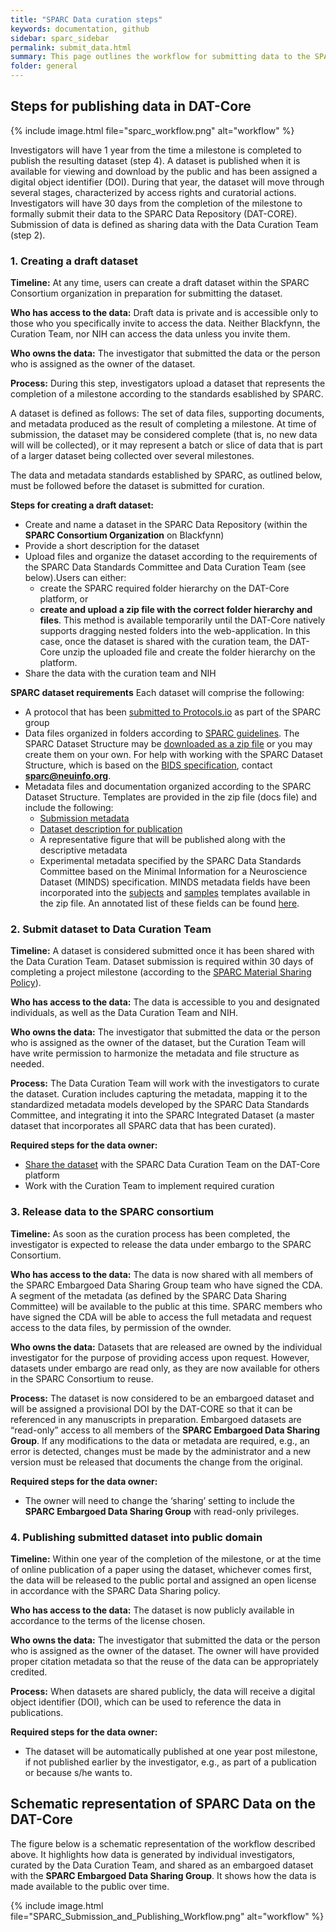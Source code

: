 ```yaml
---
title: "SPARC Data curation steps"
keywords: documentation, github
sidebar: sparc_sidebar
permalink: submit_data.html
summary: This page outlines the workflow for submitting data to the SPARC DAT-Core. 
folder: general
---
```


## Steps for publishing data in DAT-Core

{% include image.html file="sparc_workflow.png" alt="workflow" %}


Investigators will have 1 year from the time a milestone is completed to publish the resulting dataset (step 4). A dataset is published when it is available for viewing and download by the public and has been assigned a digital object identifier (DOI). During that year, the dataset will move through several stages, characterized by access rights and curatorial actions. Investigators will have 30 days from the completion of the milestone to formally submit their data to the SPARC Data Repository (DAT-CORE).  Submission of data is defined as sharing data with the Data Curation Team (step 2).

### 1. Creating a draft dataset
**Timeline:** At any time, users can create a draft dataset within the SPARC Consortium organization in preparation for submitting the dataset.

**Who has access to the data:** Draft data is private and is accessible only to those who you specifically invite to access the data. Neither Blackfynn, the Curation Team, nor NIH can access the data unless you invite them.

**Who owns the data:** The investigator that submitted the data or the person who is assigned as the owner of the dataset.

**Process:** During this step, investigators upload a dataset that represents the completion of a milestone according to the standards esablished by SPARC.

A dataset is defined as follows: The set of data files, supporting documents, and metadata produced as the result of completing a milestone.  At time of submission, the  dataset may be considered complete (that is, no new data will will be collected), or it may represent a batch or slice of data that is part of a larger dataset being collected over several milestones. 

The data and metadata standards established by SPARC, as outlined below, must be followed before the dataset is submitted for curation.

**Steps for creating a draft dataset:**
- Create and name a dataset in the SPARC Data Repository (within the **SPARC Consortium Organization** on Blackfynn)
- Provide a short description for the dataset
- Upload files and organize the dataset according to the requirements of the SPARC Data Standards Committee and Data Curation Team (see below).Users can either:
  - create the SPARC required folder hierarchy on the DAT-Core platform, or
  - **create and upload a zip file with the correct folder hierarchy and files**. This method is available temporarily until the DAT-Core natively supports dragging nested folders into the web-application. In this case, once the dataset is shared with the curation team, the DAT-Core unzip the uploaded file and create the folder hierarchy on the platform.
- Share the data with the curation team and NIH

**SPARC dataset requirements** Each dataset will comprise the following:
- A protocol that has been [submitted to Protocols.io](https://docs.google.com/presentation/d/1WhoLvOVRIbCzu3x30Dd0O1cC09ZGT4g0IFOf4Eq7yfI/edit#slide=id.p) as part of the SPARC group
- Data files organized in folders according to [SPARC guidelines](https://docs.google.com/presentation/d/1EQPn1FmANpPsFt3CguU-JOQVMMlJsNXluQAK_gb2qVg/edit#slide=id.p1).  The SPARC Dataset Structure may be [downloaded as a zip file](https://drive.google.com/open?id=1mtZ5sL1lYcA2zHVsrYOKVeH2X-VlJT6P) or you may create them on your own. For help with working with the SPARC Dataset Structure, which is based on the [BIDS specification](http://bids.neuroimaging.io/), contact **sparc@neuinfo.org**.
- Metadata files and documentation organized according to the SPARC Dataset Structure.  Templates are provided in the zip file (docs file) and include the following:
  - [Submission metadata](https://drive.google.com/open?id=1OhXmssY9GK8ebOmrvib1B9xbeqoVEOBA)
  - [Dataset description for publication](https://drive.google.com/file/d/1-VqBo63oKlxVdt8nNnbzVK0NxAHwc8-L/view?usp=sharing)
  - A representative figure that will be published along with the descriptive metadata
  - Experimental metadata specified by the SPARC Data Standards Committee based on the Minimal Information for a Neuroscience Dataset (MINDS) specification.  MINDS metadata fields have been incorporated into the [subjects](https://drive.google.com/open?id=1IDo5INrqtIu1sTJW2mICzuGEAKqv5eGg) and [samples](https://drive.google.com/open?id=1ROCsuBjMWBDmCTpTGZsUQDDgYtm-nqYG) templates available in the zip file.  An annotated list of these fields can be found [here](https://docs.google.com/spreadsheets/d/1e61r3F2weausmBhqFK8RlYLviC3rya44so5m15mPRTw/edit#gid=108617967).

### 2. Submit dataset to Data Curation Team
**Timeline:** A dataset is considered submitted once it has been shared with the Data Curation Team.  Dataset submission is required within 30 days of completing a project milestone (according to the [SPARC Material Sharing Policy](https://commonfund.nih.gov/sparc/materialsharing)).

**Who has access to the data:** The data is accessible to you and designated individuals, as well as the Data Curation Team and NIH. 

**Who owns the data:** The investigator that submitted the data or the person who is assigned as the owner of the dataset, but the Curation Team will have write permission to harmonize the metadata and file structure as needed.

**Process:** The Data Curation Team will work with the investigators to curate the dataset. Curation includes capturing the metadata, mapping it to the standardized metadata models developed by the SPARC Data Standards Committee, and integrating it into the SPARC Integrated Dataset (a master dataset that incorporates all SPARC data that has been curated).

**Required steps for the data owner:**
- [Share the dataset](http://help.blackfynn.com/blackfynn-web-application/interacting-with-other-users-on-the-platform/dataset-permissions) with the SPARC Data Curation Team on the DAT-Core platform
- Work with the Curation Team to implement required curation

### 3. Release data to the SPARC consortium
**Timeline:** As soon as the curation process has been completed, the investigator is expected to release the data under embargo to the SPARC Consortium.

**Who has access to the data:** The data is now shared with all members of the SPARC Embargoed Data Sharing Group team who have signed the CDA. A segment of the metadata (as defined by the SPARC Data Sharing Committee) will be available to the public at this time. SPARC members who have signed the CDA will be able to access the full metadata and request access to the data files, by permission of the ownder.

**Who owns the data:** Datasets that are released are owned by the individual investigator for the purpose of providing access upon request.  However, datasets under embargo are read only, as they are now available for others in the SPARC Consortium to reuse.   

**Process:** The dataset is now considered to be an embargoed dataset and will be assigned a provisional DOI by the DAT-CORE so that it can be referenced in any manuscripts in preparation. Embargoed datasets are “read-only” access to all members of the **SPARC Embargoed Data Sharing Group**. If any modifications to the data or metadata are required, e.g., an error is detected, changes must be made by the administrator and a new version must be released that documents the change from the original.    

**Required steps for the data owner:**
- The owner will need to change the ‘sharing’ setting to include the **SPARC Embargoed Data Sharing Group** with read-only privileges.

### 4. Publishing submitted dataset into public domain 
**Timeline:** Within one year of the completion of the milestone, or at the time of online publication of a paper using the dataset, whichever comes first, the data will be released to the public portal and assigned an open license in accordance with the SPARC Data Sharing policy.

**Who has access to the data:** The dataset is now publicly available in accordance to the terms of the license chosen.

**Who owns the data:** The investigator that submitted the data or the person who is assigned as the owner of the dataset.  The owner will have provided proper citation metadata so that the reuse of the data can be appropriately credited.

**Process:** When datasets are shared publicly, the data will receive a digital object identifier (DOI), which can be used to reference the data in publications.

**Required steps for the data owner:**
- The dataset will be automatically published at one year post milestone, if not published earlier by the investigator, e.g., as part of a publication or because s/he wants to.


##  Schematic representation of SPARC Data on the DAT-Core

The figure below is a schematic representation of the workflow described above. It highlights how data is generated by individual investigators, curated by the Data Curation Team, and shared as an embargoed dataset with the **SPARC Embargoed Data Sharing Group**. It shows how the data is made available to the public over time.

{% include image.html file="SPARC_Submission_and_Publishing_Workflow.png" alt="workflow" %}
